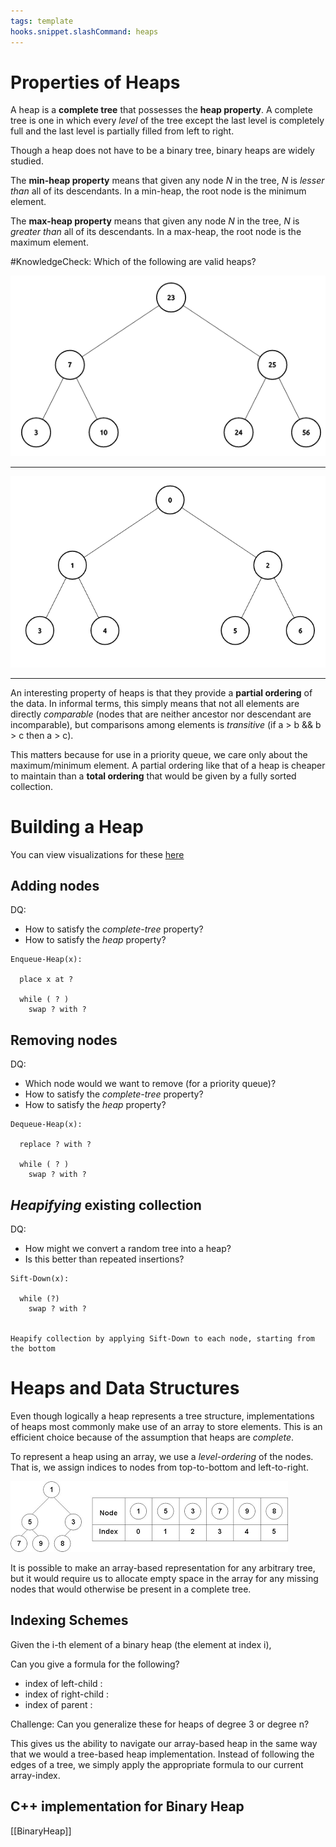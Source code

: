 ```yaml
---
tags: template
hooks.snippet.slashCommand: heaps
---
```


# Properties of Heaps

A heap is a **complete tree** that possesses the **heap property**. A complete tree is one in which every _level_ of the tree except the last level is completely full and the last level is partially filled from left to right.

Though a heap does not have to be a binary tree, binary heaps are widely studied.

The **min-heap property** means that given any node _N_ in the tree, _N_ is _lesser than_ all of its descendants. In a min-heap, the root node is the minimum element.

The **max-heap property** means that given any node _N_ in the tree, _N_ is _greater than_ all of its descendants. In a max-heap, the root node is the maximum element.

#KnowledgeCheck: Which of the following are valid heaps?

![](img/balanced-tree.png)

---
![](img%2Ftree4.png)

---


An interesting property of heaps is that they provide a **partial ordering** of the data. In informal terms, this simply means that not all elements are directly _comparable_ (nodes that are neither ancestor nor descendant are incomparable), but comparisons among elements is _transitive_ (if a > b && b > c then a > c). 

This matters because for use in a priority queue, we care only about the maximum/minimum element. A partial ordering like that of a heap is cheaper to maintain than a **total ordering** that would be given by a fully sorted collection.

# Building a Heap

You can view visualizations for these [here](http://btv.melezinek.cz/binary-heap.html)

## Adding nodes

DQ: 
* How to satisfy the _complete-tree_ property?
* How to satisfy the _heap_ property?

```
Enqueue-Heap(x):

  place x at ?

  while ( ? )
    swap ? with ?

```

## Removing nodes

DQ: 
* Which node would we want to remove (for a priority queue)?
* How to satisfy the _complete-tree_ property?
* How to satisfy the _heap_ property?

```
Dequeue-Heap(x):

  replace ? with ?

  while ( ? )
    swap ? with ?

```

## _Heapifying_ existing collection

DQ:
* How might we convert a random tree into a heap?
* Is this better than repeated insertions?

```
Sift-Down(x):

  while (?)
    swap ? with ?


Heapify collection by applying Sift-Down to each node, starting from the bottom
```


# Heaps and Data Structures

Even though logically a heap represents a tree structure, implementations of heaps most commonly make use of an array to store elements. This is an efficient choice because of the assumption that heaps are _complete_. 

To represent a heap using an array, we use a _level-ordering_ of the nodes. That is, we assign indices to nodes from top-to-bottom and left-to-right.

![](img/binheap.png)

It is possible to make an array-based representation for any arbitrary tree, but it would require us to allocate empty space in the array for any missing nodes that would otherwise be present in a complete tree.

## Indexing Schemes

Given the i-th element of a binary heap (the element at index i),

Can you give a formula for the following?

  *  index of left-child : 
  *  index of right-child :
  *  index of parent : 

Challenge: Can you generalize these for heaps of degree 3 or degree n?

This gives us the ability to navigate our array-based heap in the same way that we would a tree-based heap implementation. Instead of following the edges of a tree, we simply apply the appropriate formula to our current array-index.

## C++ implementation for Binary Heap
  [[BinaryHeap]]

